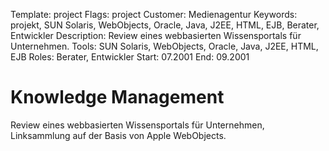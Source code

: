 Template: project
Flags: project
Customer: Medienagentur
Keywords: projekt, SUN Solaris, WebObjects, Oracle, Java, J2EE, HTML, EJB, Berater, Entwickler
Description: Review eines webbasierten Wissensportals für Unternehmen.
Tools: SUN Solaris, WebObjects, Oracle, Java, J2EE, HTML, EJB
Roles: Berater, Entwickler
Start: 07.2001
End: 09.2001

# Knowledge Management

Review eines webbasierten Wissensportals für Unternehmen, Linksammlung auf der Basis von Apple WebObjects.


